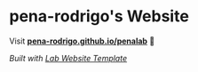 
# pena-rodrigo's Website

Visit **[pena-rodrigo.github.io/penalab](https://pena-rodrigo.github.io/penalab)** 🚀

_Built with [Lab Website Template](https://greene-lab.gitbook.io/lab-website-template-docs)_

